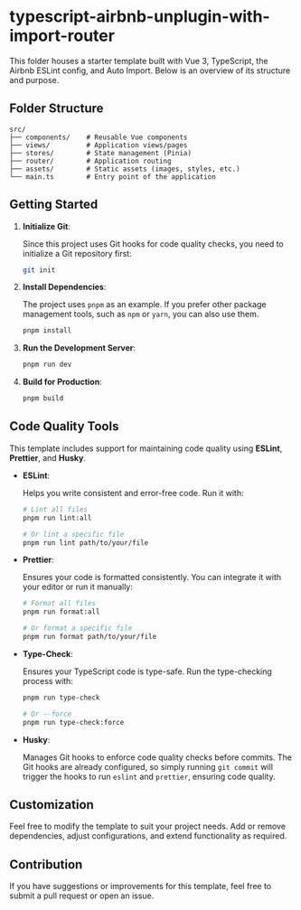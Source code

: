 # typescript-airbnb-unplugin-with-import-router

This folder houses a starter template built with Vue 3, TypeScript, the Airbnb ESLint config, and Auto Import. Below is an overview of its structure and purpose.

## Folder Structure

```
src/
├── components/    # Reusable Vue components
├── views/         # Application views/pages
├── stores/        # State management (Pinia)
├── router/        # Application routing
├── assets/        # Static assets (images, styles, etc.)
└── main.ts        # Entry point of the application
```

## Getting Started

1. **Initialize Git**:

   Since this project uses Git hooks for code quality checks, you need to initialize a Git repository first:

   ```bash
   git init
   ```

2. **Install Dependencies**:

   The project uses `pnpm` as an example. If you prefer other package management tools, such as `npm` or `yarn`, you can also use them.

   ```bash
   pnpm install
   ```

3. **Run the Development Server**:

   ```bash
   pnpm run dev
   ```

4. **Build for Production**:

   ```bash
   pnpm build
   ```

## Code Quality Tools

This template includes support for maintaining code quality using **ESLint**, **Prettier**, and **Husky**.

- **ESLint**:

  Helps you write consistent and error-free code. Run it with:

  ```bash
  # Lint all files
  pnpm run lint:all

  # Or lint a specific file
  pnpm run lint path/to/your/file
  ```

- **Prettier**:

  Ensures your code is formatted consistently. You can integrate it with your editor or run it manually:

  ```bash
  # Format all files
  pnpm run format:all

  # Or format a specific file
  pnpm run format path/to/your/file
  ```

- **Type-Check**:

  Ensures your TypeScript code is type-safe. Run the type-checking process with:

  ```bash
  pnpm run type-check

  # Or --force
  pnpm run type-check:force
  ```

- **Husky**:

  Manages Git hooks to enforce code quality checks before commits. The Git hooks are already configured, so simply running `git commit` will trigger the hooks to run `eslint` and `prettier`, ensuring code quality.

## Customization

Feel free to modify the template to suit your project needs. Add or remove dependencies, adjust configurations, and extend functionality as required.

## Contribution

If you have suggestions or improvements for this template, feel free to submit a pull request or open an issue.
